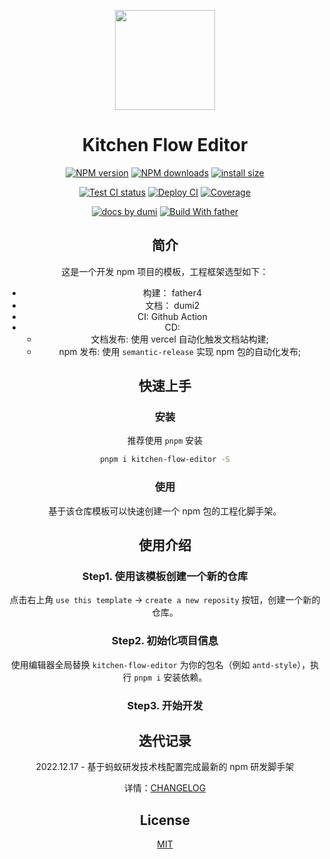 <p align="center">
  <img width="160" src="https://gw.alipayobjects.com/mdn/rms_7d1485/afts/img/A*XDYxSJXBjjwAAAAAAAAAAAAAARQnAQ">
</p>
<h1 align="center">Kitchen Flow Editor</h1>

<div align="center">

[![NPM version][npm-image]][npm-url] [![NPM downloads][download-image]][download-url] [![install size][npm-size]][npm-size-url]

[![Test CI status][test-ci]][test-ci-url] [![Deploy CI][release-ci]][release-ci-url] [![Coverage][coverage]][codecov-url]

[![ docs by dumi][dumi-url]](https://d.umijs.org/) [![Build With father][father-url]](https://github.com/umijs/father/)

<!-- gitpod url -->

[gitpod-badge]: https://img.shields.io/badge/Gitpod-ready--to--code-blue?logo=gitpod
[gitpod-url]: https://gitpod.io/#https://github.com/ant-design/kitchen-flow-editor

<!-- umi url -->

[dumi-url]: https://img.shields.io/badge/docs%20by-dumi-blue
[father-url]: https://img.shields.io/badge/build%20with-father-028fe4.svg

<!-- npm url -->

[npm-image]: http://img.shields.io/npm/v/kitchen-flow-editor.svg?style=flat-square&color=deepgreen&label=latest
[npm-url]: http://npmjs.org/package/kitchen-flow-editor
[npm-size]: https://img.shields.io/bundlephobia/minzip/kitchen-flow-editor?color=deepgreen&label=gizpped%20size&style=flat-square
[npm-size-url]: https://packagephobia.com/result?p=kitchen-flow-editor

<!-- coverage -->

[coverage]: https://codecov.io/gh/ant-design/kitchen-flow-editor/branch/master/graph/badge.svg
[codecov-url]: https://codecov.io/gh/ant-design/kitchen-flow-editor/branch/master

<!-- Github CI -->

[test-ci]: https://github.com/ant-design/kitchen-flow-editor/workflows/Test%20CI/badge.svg
[release-ci]: https://github.com/ant-design/kitchen-flow-editor/workflows/Release%20CI/badge.svg
[test-ci-url]: https://github.com/ant-design/kitchen-flow-editor/actions?query=workflow%3ATest%20CI
[release-ci-url]: https://github.com/ant-design/kitchen-flow-editor/actions?query=workflow%3ARelease%20CI
[download-image]: https://img.shields.io/npm/dm/kitchen-flow-editor.svg?style=flat-square
[download-url]: https://npmjs.org/package/kitchen-flow-editor

## 简介

这是一个开发 npm 项目的模板，工程框架选型如下：

- 构建： father4
- 文档： dumi2
- CI: Github Action
- CD:
  - 文档发布: 使用 vercel 自动化触发文档站构建;
  - npm 发布: 使用 `semantic-release` 实现 npm 包的自动化发布;

## 快速上手

### 安装

推荐使用 `pnpm` 安装

```bash
pnpm i kitchen-flow-editor -S
```

### 使用

基于该仓库模板可以快速创建一个 npm 包的工程化脚手架。

## 使用介绍

### Step1. 使用该模板创建一个新的仓库

点击右上角 `use this template` -> `create a new reposity` 按钮，创建一个新的仓库。

### Step2. 初始化项目信息

使用编辑器全局替换 `kitchen-flow-editor` 为你的包名（例如 `antd-style`），执行 `pnpm i` 安装依赖。

### Step3. 开始开发

## 迭代记录

2022.12.17 - 基于蚂蚁研发技术栈配置完成最新的 npm 研发脚手架

详情：[CHANGELOG](./CHANGELOG.md)

## License

[MIT](./LICENSE)
